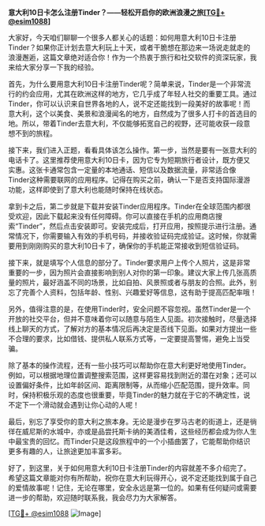 **意大利10日卡怎么注册Tinder？——轻松开启你的欧洲浪漫之旅[[TG💪+ @esim1088](https://t.me/s/esim1088)]**

大家好，今天咱们聊聊一个很多人都关心的话题：如何用意大利10日卡注册Tinder？如果你正计划去意大利玩上十天，或者干脆想在那边来一场说走就走的浪漫邂逅，这篇文章绝对适合你！作为一个热衷于旅行和社交软件的资深玩家，我来给大家分享一下我的经验。

首先，为什么要用意大利10日卡注册Tinder呢？简单来说，Tinder是一个非常流行的约会应用，尤其在欧洲这样的地方，它几乎成了年轻人社交的重要工具。通过Tinder，你可以认识来自世界各地的人，说不定还能找到一段美好的故事呢！而意大利，这个以美食、美景和浪漫闻名的地方，自然成为了很多人打卡的首选目的地。所以，带着Tinder去意大利，不仅能够拓宽自己的视野，还可能收获一段意想不到的旅程。

接下来，我们进入正题，看看具体该怎么操作。第一步，当然是要有一张意大利的电话卡了。这里推荐使用意大利10日卡，因为它专为短期旅行者设计，既方便又实惠。这张卡通常包含一定量的本地通话、短信以及数据流量，非常适合像Tinder这种需要联网的应用程序。记得在购买之前，确认一下是否支持国际漫游功能，这样即使到了意大利也能随时保持在线状态。

拿到卡之后，第二步就是下载并安装Tinder应用程序。Tinder在全球范围内都很受欢迎，因此下载起来没有任何障碍。你可以直接在手机的应用商店搜索“Tinder”，然后点击安装即可。安装完成后，打开应用，按照提示进行注册。通常情况下，你需要输入有效的手机号码，并接收验证码完成验证。这时候，你就需要用到刚刚购买的意大利10日卡了，确保你的手机能正常接收到短信验证码。

接下来，就是填写个人信息的部分了。Tinder要求用户上传个人照片，这是非常重要的一步，因为照片会直接影响到别人对你的第一印象。建议大家上传几张高质量的照片，最好涵盖不同的场景，比如自拍、风景照或者与朋友的合照。此外，别忘了完善个人资料，包括年龄、性别、兴趣爱好等信息，这有助于提高匹配率哦！

另外，值得注意的是，在使用Tinder时，安全问题不容忽视。虽然Tinder是一个开放的社交平台，但并不意味着你可以随意与陌生人见面。初次接触时，尽量选择线上聊天的方式，了解对方的基本情况后再决定是否线下见面。如果对方提出一些不合理的要求，比如借钱、提供私人联系方式等，一定要提高警惕，避免上当受骗。

除了基本的操作流程，还有一些小技巧可以帮助你在意大利更好地使用Tinder。例如，可以根据地理位置调整搜索范围，这样更容易找到附近的潜在对象；还可以设置偏好条件，比如年龄区间、距离限制等，从而缩小匹配范围，提升效率。同时，保持积极乐观的态度也很重要，毕竟Tinder的魅力就在于它的不确定性，说不定下一个滑动就会遇到让你心动的人呢！

最后，别忘了享受你的意大利之旅本身。无论是漫步在罗马古老的街道上，还是徜徉在威尼斯的水城中，亦或是品尝托斯卡纳的美酒佳肴，这些经历都会成为你人生中最宝贵的回忆。而Tinder只是这段旅程中的一个小插曲罢了，它能帮助你结识更多有趣的人，让旅途更加丰富多彩。

好了，到这里，关于如何用意大利10日卡注册Tinder的内容就差不多介绍完了。希望这篇文章能对你有所帮助，祝你在意大利玩得开心，说不定还能找到属于自己的爱情故事呢！记住，无论在哪里，安全永远是第一位的。如果有任何疑问或需要进一步的帮助，欢迎随时联系我，我会尽力为大家解答。

[[TG💪+ @esim1088](https://t.me/s/esim1088) ![Image](https://i.postimg.cc/4NQfJmqS/Snipaste-2025-05-13-00-14-12.png)]